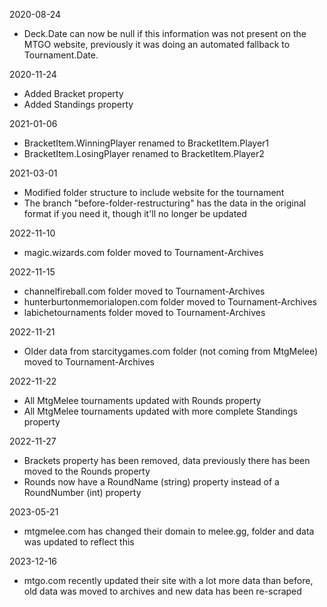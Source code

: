 2020-08-24

* Deck.Date can now be null if this information was not present on the MTGO website, previously it was doing an automated fallback to Tournament.Date.

2020-11-24

* Added Bracket property
* Added Standings property

2021-01-06

* BracketItem.WinningPlayer renamed to BracketItem.Player1
* BracketItem.LosingPlayer renamed to BracketItem.Player2

2021-03-01

* Modified folder structure to include website for the tournament
* The branch "before-folder-restructuring" has the data in the original format if you need it, though it'll no longer be updated

2022-11-10

* magic.wizards.com folder moved to Tournament-Archives

2022-11-15

* channelfireball.com folder moved to Tournament-Archives
* hunterburtonmemorialopen.com folder moved to Tournament-Archives
* labichetournaments folder moved to Tournament-Archives

2022-11-21

* Older data from starcitygames.com folder (not coming from MtgMelee) moved to Tournament-Archives

2022-11-22

* All MtgMelee tournaments updated with Rounds property
* All MtgMelee tournaments updated with more complete Standings property

2022-11-27
* Brackets property has been removed, data previously there has been moved to the Rounds property
* Rounds now have a RoundName (string) property instead of a RoundNumber (int) property

2023-05-21
* mtgmelee.com has changed their domain to melee.gg, folder and data was updated to reflect this

2023-12-16
* mtgo.com recently updated their site with a lot more data than before, old data was moved to archives and new data has been re-scraped